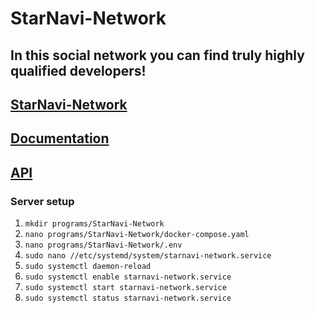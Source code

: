 # StarNavi-Network
## In this social network you can find truly highly qualified developers!

## [StarNavi-Network](http://91.218.195.45:8004)
## [Documentation](app.swaggerhub.com/apis/SeniorVolodymyr/StarNavi-Network)
## [API](http://91.218.195.45:8003)

### Server setup
1. `mkdir programs/StarNavi-Network`
1. `nano programs/StarNavi-Network/docker-compose.yaml`
1. `nano programs/StarNavi-Network/.env`
1. `sudo nano //etc/systemd/system/starnavi-network.service`
1. `sudo systemctl daemon-reload`
1. `sudo systemctl enable starnavi-network.service`
1. `sudo systemctl start starnavi-network.service`
1. `sudo systemctl status starnavi-network.service`
